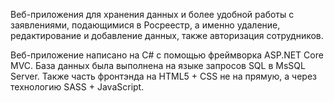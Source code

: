 Веб-приложения для хранения данных и более удобной работы с заявлениями, подающимися в Росреестр, а именно удаление, редактирование и добавление данных, также авторизация сотрудников. 

Веб-приложение написано на C# с помощью фреймворка ASP.NET Core MVC. База данных была выполнена на языке запросов SQL в MsSQL Server. Также часть фронтэнда на HTML5 + CSS не на прямую, а через технологию SASS + JavaScript.
